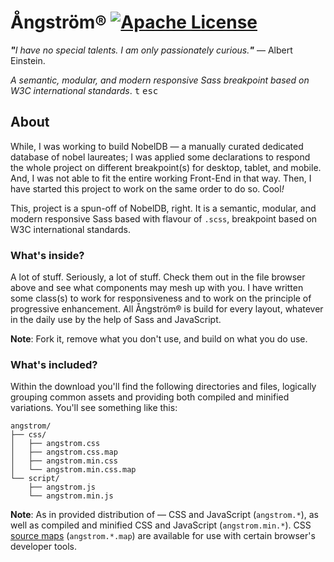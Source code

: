 # Ångström® [![Apache License](https://img.shields.io/badge/license-Apache-blue.svg)](https://github.com/iamprabhat/angstrom/blob/master/LICENSE)
<i><b>"</b>I have no special talents. I am only passionately curious.<b>"</b></i> — Albert Einstein.

<i>A semantic, modular, and modern responsive Sass breakpoint based on W3C international standards</i>.&nbsp;<kbd>t</kbd>&nbsp;<kbd>esc</kbd>

## About
While, I was working to build NobelDB — a manually curated dedicated database of nobel laureates; I was applied some declarations to respond the whole project on different breakpoint(s) for desktop, tablet, and mobile. And, I was not able to fit the entire working Front-End in that way. Then, I have started this project to work on the same order to do so. Cool<i>!</i>

This, project is a spun-off of NobelDB, right. It is a semantic, modular, and modern responsive Sass based with flavour of `.scss`, breakpoint based on W3C international standards.

### What's inside?
A lot of stuff. Seriously, a lot of stuff. Check them out in the file browser above and see what components may mesh up with you. I have written some class(s) to work for responsiveness and to work on the principle of progressive enhancement. All Ångström® is build for every layout, whatever in the daily use by the help of Sass and JavaScript.

<b>Note</b>: Fork it, remove what you don't use, and build on what you do use.

### What's included?
Within the download you'll find the following directories and files, logically grouping common assets and providing both compiled and minified variations. You'll see something like this:
```
angstrom/
├── css/
│   ├── angstrom.css
│   ├── angstrom.css.map
│   ├── angstrom.min.css
│   └── angstrom.min.css.map
└── script/
    ├── angstrom.js
    └── angstrom.min.js
```
<b>Note</b>: As in provided distribution of — CSS and JavaScript (`angstrom.*`), as well as compiled and minified CSS and JavaScript (`angstrom.min.*`). CSS [source maps](https://developer.chrome.com/devtools/docs/css-preprocessors) (`angstrom.*.map`) are available for use with certain browser's developer tools.
